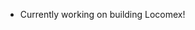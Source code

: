 - Currently working on building Locomex! 
<!---
vikram-10/vikram-10 is a ✨ special ✨ repository because its `README.md` (this file) appears on your GitHub profile.
You can click the Preview link to take a look at your changes.
--->
